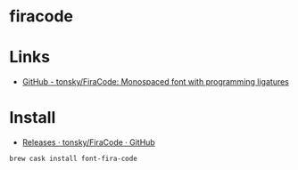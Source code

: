 # firacode

# Links

* [GitHub - tonsky/FiraCode: Monospaced font with programming ligatures](https://github.com/tonsky/FiraCode/)

# Install

* [Releases · tonsky/FiraCode · GitHub](https://github.com/tonsky/FiraCode/releases)

```
brew cask install font-fira-code
```



